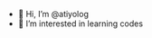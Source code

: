 - 👋 Hi, I’m @atiyolog
- 👀 I’m interested in learning codes


<!---
atiyolog/atiyolog is a ✨ special ✨ repository because its `README.md` (this file) appears on your GitHub profile.
You can click the Preview link to take a look at your changes.
--->
